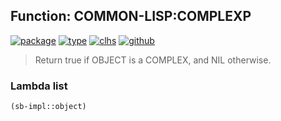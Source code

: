 ## Function: COMMON-LISP:COMPLEXP
[![package](https://img.shields.io/badge/Package-COMMON--LISP-5f9ea0.svg?style=social&colorA=999999)](../) [![type](https://img.shields.io/badge/Type-Function-5f9ea0.svg?style=social&colorA=999999)](../#function) [![clhs](https://img.shields.io/badge/CLHS-COMPLEXP-5f9ea0.svg?style=social&colorA=999999)](http://www.lispworks.com/documentation/HyperSpec/Body/f_comp_3.htm) [![github](https://img.shields.io/badge/GitHub-View_the_source-5f9ea0.svg?style=social&colorA=999999&logo=github)](https://github.com/sbcl/sbcl/blob/master/src/code/pred.lisp/) 

> Return true if OBJECT is a COMPLEX, and NIL otherwise.

### Lambda list
```cl
(sb-impl::object)
```
